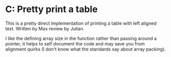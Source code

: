 # C: Pretty print a table
This is a pretty direct implementation of printing a table with left aligned text. Written by Max review by Julian.

I like the defining array size in the function rather than passing around a pointer, it helps to self document the code and may save you from alignment quirks (I don't know what the standards say about array packing). 
